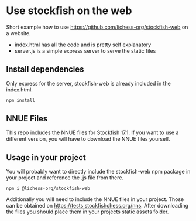 # Use stockfish on the web

Short example how to use <https://github.com/lichess-org/stockfish-web> on a website.

- index.html has all the code and is pretty self explanatory
- server.js is a simple express server to serve the static files

## Install dependencies

Only express for the server, stockfish-web is already included in the index.html.

```bash
npm install
```

## NNUE Files

This repo includes the NNUE files for Stockfish 17.1.
If you want to use a different version, you will have to download the NNUE files yourself.

## Usage in your project

You will probably want to directly include the stockfish-web npm package in your project
and reference the .js file from there.

```
npm i @lichess-org/stockfish-web
```

Additionally you will need to include the NNUE files in your project.
Those can be obtained on <https://tests.stockfishchess.org/nns>.
After downloading the files you should place them in your projects static assets folder.
